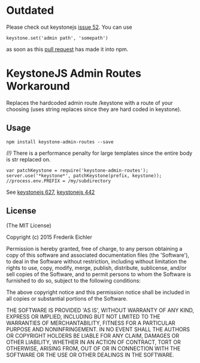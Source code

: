 # Outdated

Please check out keystonejs [issue 52](https://github.com/keystonejs/keystonejs-site/issues/52). You can use

    keystone.set('admin path', 'somepath')
    
as soon as this [pull request](https://github.com/keystonejs/keystone/pull/1820) has made it into npm.

# KeystoneJS Admin Routes Workaround

Replaces the hardcoded admin route /keystone with a route of your choosing (uses string replaces since they are hard coded in keystone).

## Usage

    npm install keystone-admin-routes --save

*(!)* There is a performance penalty for large templates since the entire body is str replaced on.

    var patchKeystone = require('keystone-admin-routes');
    server.use('*keystone*', patchKeystone(prefix, keystone)); //process.env.PREFIX = /my/subdirectory

See [keystonejs 627](https://github.com/keystonejs/keystone/issues/627), [keystonejs 442](https://github.com/keystonejs/keystone/issues/442)

## License

(The MIT License)

Copyright (c) 2015 Frederik Eichler

Permission is hereby granted, free of charge, to any person obtaining
a copy of this software and associated documentation files (the
'Software'), to deal in the Software without restriction, including
without limitation the rights to use, copy, modify, merge, publish,
distribute, sublicense, and/or sell copies of the Software, and to
permit persons to whom the Software is furnished to do so, subject to
the following conditions:

The above copyright notice and this permission notice shall be
included in all copies or substantial portions of the Software.

THE SOFTWARE IS PROVIDED 'AS IS', WITHOUT WARRANTY OF ANY KIND,
EXPRESS OR IMPLIED, INCLUDING BUT NOT LIMITED TO THE WARRANTIES OF
MERCHANTABILITY, FITNESS FOR A PARTICULAR PURPOSE AND NONINFRINGEMENT.
IN NO EVENT SHALL THE AUTHORS OR COPYRIGHT HOLDERS BE LIABLE FOR ANY
CLAIM, DAMAGES OR OTHER LIABILITY, WHETHER IN AN ACTION OF CONTRACT,
TORT OR OTHERWISE, ARISING FROM, OUT OF OR IN CONNECTION WITH THE
SOFTWARE OR THE USE OR OTHER DEALINGS IN THE SOFTWARE.
